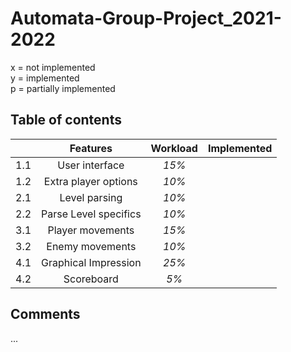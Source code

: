 # Automata-Group-Project_2021-2022  
x = not implemented   
y = implemented  
p = partially implemented  

## Table of contents

|     |      **Features**     | **Workload** | **Implemented** |
|-----|:---------------------:|:------------:|-----------------|
| 1.1 | User interface        |     _15%_    |                 |
| 1.2 | Extra player options  |     _10%_    |                 |
| 2.1 | Level parsing         |     _10%_    |                 |
| 2.2 | Parse Level specifics |     _10%_    |                 |
| 3.1 | Player movements      |     _15%_    |                 |
| 3.2 | Enemy movements       |     _10%_    |                 |
| 4.1 | Graphical Impression  |     _25%_    |                 |
| 4.2 | Scoreboard            |     _5%_     |                 |

## Comments
...  